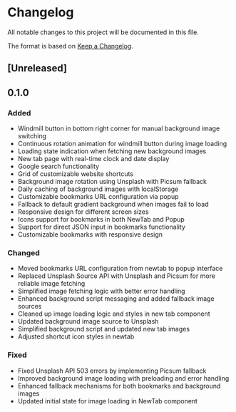 # Changelog

All notable changes to this project will be documented in this file.

The format is based on [Keep a Changelog](https://keepachangelog.com/en/1.0.0/).

## [Unreleased]

## 0.1.0

### Added

- Windmill button in bottom right corner for manual background image switching
- Continuous rotation animation for windmill button during image loading
- Loading state indication when fetching new background images
- New tab page with real-time clock and date display
- Google search functionality
- Grid of customizable website shortcuts
- Background image rotation using Unsplash with Picsum fallback
- Daily caching of background images with localStorage
- Customizable bookmarks URL configuration via popup
- Fallback to default gradient background when images fail to load
- Responsive design for different screen sizes
- Icons support for bookmarks in both NewTab and Popup
- Support for direct JSON input in bookmarks functionality
- Customizable bookmarks with responsive design

### Changed

- Moved bookmarks URL configuration from newtab to popup interface
- Replaced Unsplash Source API with Unsplash and Picsum for more reliable image fetching
- Simplified image fetching logic with better error handling
- Enhanced background script messaging and added fallback image sources
- Cleaned up image loading logic and styles in new tab component
- Updated background image source to Unsplash
- Simplified background script and updated new tab images
- Adjusted shortcut icon styles in newtab

### Fixed

- Fixed Unsplash API 503 errors by implementing Picsum fallback
- Improved background image loading with preloading and error handling
- Enhanced fallback mechanisms for both bookmarks and background images
- Updated initial state for image loading in NewTab component
